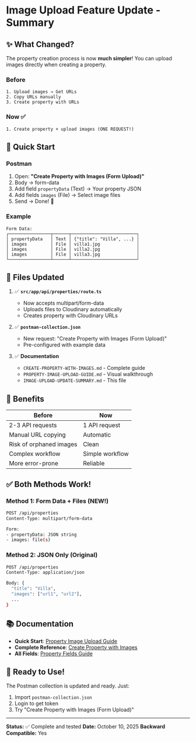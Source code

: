 # Image Upload Feature Update - Summary

## ✨ What Changed?

The property creation process is now **much simpler**! You can upload images directly when creating a property.

### Before

```
1. Upload images → Get URLs
2. Copy URLs manually
3. Create property with URLs
```

### Now ✅

```
1. Create property + upload images (ONE REQUEST!)
```

## 🎯 Quick Start

### Postman

1. Open: **"Create Property with Images (Form Upload)"**
2. Body → form-data
3. Add field `propertyData` (Text) → Your property JSON
4. Add fields `images` (File) → Select image files
5. Send → Done! 🎉

### Example

```
Form Data:
┌────────────────┬──────┬─────────────────────────┐
│ propertyData   │ Text │ {"title": "Villa", ...} │
│ images         │ File │ villa1.jpg              │
│ images         │ File │ villa2.jpg              │
│ images         │ File │ villa3.jpg              │
└────────────────┴──────┴─────────────────────────┘
```

## 📝 Files Updated

1. ✅ **`src/app/api/properties/route.ts`**

   - Now accepts multipart/form-data
   - Uploads files to Cloudinary automatically
   - Creates property with Cloudinary URLs

2. ✅ **`postman-collection.json`**

   - New request: "Create Property with Images (Form Upload)"
   - Pre-configured with example data

3. ✅ **Documentation**
   - `CREATE-PROPERTY-WITH-IMAGES.md` - Complete guide
   - `PROPERTY-IMAGE-UPLOAD-GUIDE.md` - Visual walkthrough
   - `IMAGE-UPLOAD-UPDATE-SUMMARY.md` - This file

## 🚀 Benefits

| Before                  | Now             |
| ----------------------- | --------------- |
| 2-3 API requests        | 1 API request   |
| Manual URL copying      | Automatic       |
| Risk of orphaned images | Clean           |
| Complex workflow        | Simple workflow |
| More error-prone        | Reliable        |

## ✅ Both Methods Work!

### Method 1: Form Data + Files (NEW!)

```bash
POST /api/properties
Content-Type: multipart/form-data

Form:
- propertyData: JSON string
- images: file(s)
```

### Method 2: JSON Only (Original)

```bash
POST /api/properties
Content-Type: application/json

Body: {
  "title": "Villa",
  "images": ["url1", "url2"],
  ...
}
```

## 📚 Documentation

- **Quick Start**: [Property Image Upload Guide](./PROPERTY-IMAGE-UPLOAD-GUIDE.md)
- **Complete Reference**: [Create Property with Images](./CREATE-PROPERTY-WITH-IMAGES.md)
- **All Fields**: [Property Fields Guide](./PROPERTY-FIELDS-GUIDE.md)

## 🎉 Ready to Use!

The Postman collection is updated and ready. Just:

1. Import `postman-collection.json`
2. Login to get token
3. Try "Create Property with Images (Form Upload)"

---

**Status:** ✅ Complete and tested
**Date:** October 10, 2025
**Backward Compatible:** Yes
